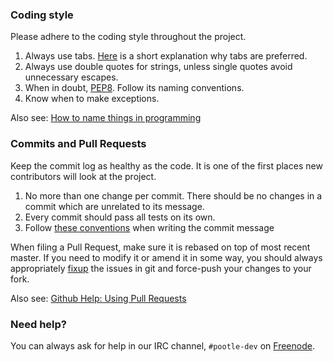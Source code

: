 ### Coding style

Please adhere to the coding style throughout the project.

1. Always use tabs. [Here](https://leclan.ch/tabs) is a short explanation why tabs are preferred.
2. Always use double quotes for strings, unless single quotes avoid unnecessary escapes.
3. When in doubt, [PEP8](https://www.python.org/dev/peps/pep-0008/). Follow its naming conventions.
4. Know when to make exceptions.

Also see: [How to name things in programming](http://www.slideshare.net/pirhilton/how-to-name-things-the-hardest-problem-in-programming)


### Commits and Pull Requests

Keep the commit log as healthy as the code. It is one of the first places new contributors will look at the project.

1. No more than one change per commit. There should be no changes in a commit which are unrelated to its message.
2. Every commit should pass all tests on its own.
3. Follow [these conventions](http://chris.beams.io/posts/git-commit/) when writing the commit message

When filing a Pull Request, make sure it is rebased on top of most recent master.
If you need to modify it or amend it in some way, you should always appropriately [fixup](https://help.github.com/articles/about-git-rebase/) the issues in git and force-push your changes to your fork.

Also see: [Github Help: Using Pull Requests](https://help.github.com/articles/using-pull-requests/)


### Need help?

You can always ask for help in our IRC channel, `#pootle-dev` on [Freenode](https://freenode.net/).
